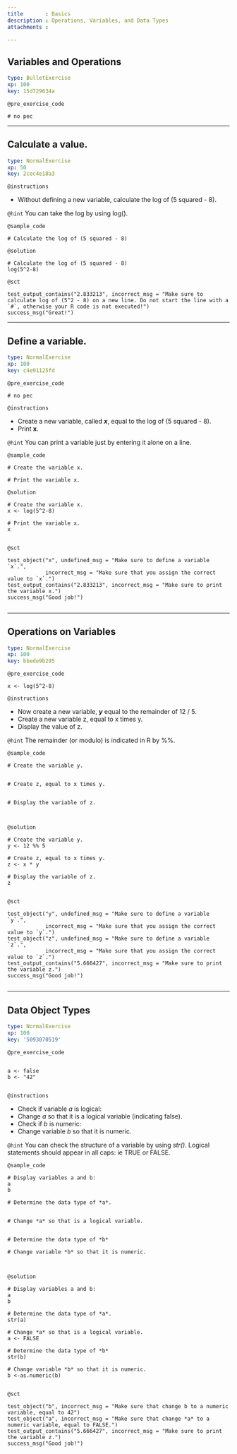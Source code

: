```yaml
---
title       : Basics
description : Operations, Variables, and Data Types
attachments :

---
```

## Variables and Operations

```yaml
type: BulletExercise
xp: 100
key: 15d729634a
```

`@pre_exercise_code`
```{r}
# no pec
```

***

## Calculate a value.

```yaml
type: NormalExercise
xp: 50
key: 2cec4e18a3
```

`@instructions`
- Without defining a new variable, calculate the log of (5 squared - 8).

`@hint`
You can take the log by using log().

`@sample_code`
```{r}
# Calculate the log of (5 squared - 8)

```

`@solution`
```{r}
# Calculate the log of (5 squared - 8)
log(5^2-8)

```

`@sct`
```{r}
test_output_contains("2.833213", incorrect_msg = "Make sure to calculate log of (5^2 - 8) on a new line. Do not start the line with a `#`, otherwise your R code is not executed!")
success_msg("Great!")

```
---


## Define a variable.

```yaml
type: NormalExercise
xp: 100
key: c4e91125fd
```

`@pre_exercise_code`
```{r}
# no pec
```

`@instructions`
- Create a new variable, called ***x***, equal to the log of (5 squared - 8).
- Print **x**.

`@hint`
You can print a variable just by entering it alone on a line.

`@sample_code`
```{r}
# Create the variable x.

# Print the variable x.

```

`@solution`
```{r}
# Create the variable x.
x <- log(5^2-8)

# Print the variable x.
x


```

`@sct`
```{r}
test_object("x", undefined_msg = "Make sure to define a variable `x`.",
            incorrect_msg = "Make sure that you assign the correct value to `x`.") 
test_output_contains("2.833213", incorrect_msg = "Make sure to print the variable x.")
success_msg("Good job!")


```


---

## Operations on Variables

```yaml
type: NormalExercise
xp: 100
key: bbede9b295
```


`@pre_exercise_code`
```{r}
x <- log(5^2-8)
```



`@instructions`
- Now create a new variable, ***y*** equal to the remainder of 12 / 5.
- Create a new variable z, equal to x times y.
- Display the value of z.

`@hint`
The remainder (or modulo) is indicated in R by %%.

`@sample_code`
```{r}
# Create the variable y.


# Create z, equal to x times y. 


# Display the variable of z.



```

`@solution`
```{r}
# Create the variable y.
y <- 12 %% 5

# Create z, equal to x times y. 
z <- x * y

# Display the variable of z.
z


```

`@sct`
```{r}
test_object("y", undefined_msg = "Make sure to define a variable `y`.",
            incorrect_msg = "Make sure that you assign the correct value to `y`.") 
test_object("z", undefined_msg = "Make sure to define a variable `z`.",
            incorrect_msg = "Make sure that you assign the correct value to `z`.")            
test_output_contains("5.666427", incorrect_msg = "Make sure to print the variable z.")
success_msg("Good job!")


```

---
## Data Object Types

```yaml
type: NormalExercise
xp: 100
key: '5093070519'
```


`@pre_exercise_code`
```{r}

a <- false
b <- "42"


```



`@instructions`
- Check if variable *a* is logical:
- Change *a* so that it is a logical variable (indicating false).
- Check if *b* is numeric:
- Change variable *b* so that it is numeric.

`@hint`
You can check the structure of a variable by using *str()*.
Logical statements should appear in all caps:  ie TRUE or FALSE.

`@sample_code`
```{r}
# Display variables a and b:
a
b

# Determine the data type of *a*.


# Change *a* so that is a logical variable.


# Determine the data type of *b*

# Change variable *b* so that it is numeric.



```

`@solution`
```{r}
# Display variables a and b:
a
b

# Determine the data type of *a*.
str(a)

# Change *a* so that is a logical variable.
a <- FALSE

# Determine the data type of *b*
str(b)

# Change variable *b* so that it is numeric.
b <-as.numeric(b)


```

`@sct`
```{r}
test_object("b", incorrect_msg = "Make sure that change b to a numeric variable, equal to 42") 
test_object("a", incorrect_msg = "Make sure that change *a* to a numeric variable, equal to FALSE.")            
test_output_contains("5.666427", incorrect_msg = "Make sure to print the variable z.")
success_msg("Good job!")


```





```
